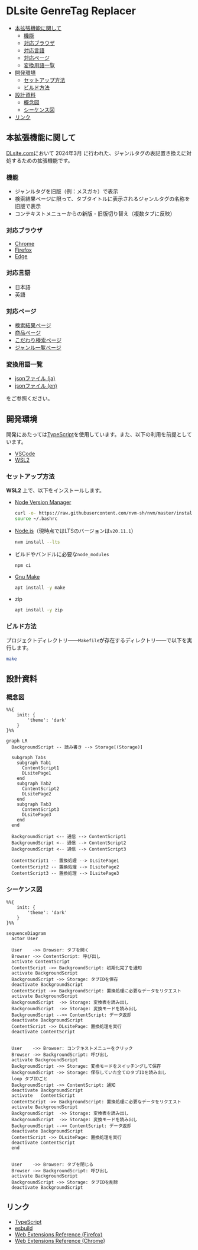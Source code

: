 # DLsite GenreTag Replacer <!-- omit in toc -->

- [本拡張機能に関して](#本拡張機能に関して)
  - [機能](#機能)
  - [対応ブラウザ](#対応ブラウザ)
  - [対応言語](#対応言語)
  - [対応ページ](#対応ページ)
  - [変換用語一覧](#変換用語一覧)
- [開発環境](#開発環境)
  - [セットアップ方法](#セットアップ方法)
  - [ビルド方法](#ビルド方法)
- [設計資料](#設計資料)
  - [概念図](#概念図)
  - [シーケンス図](#シーケンス図)
- [リンク](#リンク)

## 本拡張機能に関して

[DLsite.com](https://www.dlsite.com/index.html)において 2024年3月 に行われた、ジャンルタグの表記置き換えに対処するための拡張機能です。

### 機能

- ジャンルタグを旧版（例：メスガキ）で表示
- 検索結果ページに限って、タブタイトルに表示されるジャンルタグの名称を旧版で表示
- コンテキストメニューからの新版・旧版切り替え（複数タブに反映）

### 対応ブラウザ

- [Chrome](https://microsoftedge.microsoft.com/addons/detail/dlsite-genretag-replacer/dgjijmflhnpaopkmmllioggkkalpdlgn)
- [Firefox](https://addons.mozilla.org/ja/firefox/addon/dlsite-genretag-replacer/)
- [Edge](https://microsoftedge.microsoft.com/addons/detail/dlsite-genretag-replacer/dgjijmflhnpaopkmmllioggkkalpdlgn)

### 対応言語

- 日本語
- 英語

### 対応ページ

- [検索結果ページ](https://www.dlsite.com/maniax/fsr/=/order/trend/genre[0]/525/options[0]/JPN/options[1]/NM/from/work.genre)
- [商品ページ](https://www.dlsite.com/books/work/=/product_id/BJ01328905.html)
- [こだわり検索ページ](https://www.dlsite.com/books/fs)
- [ジャンル一覧ページ](https://www.dlsite.com/maniax/genre/list)

### 変換用語一覧

- [jsonファイル (ja)](./assets/genre-word-conversion-map-ja.json)
- [jsonファイル (en)](./assets/genre-word-conversion-map-en.json)

をご参照ください。

## 開発環境

開発にあたっては[TypeScript](https://www.typescriptlang.org/)を使用しています。また、以下の利用を前提としています。

- [VSCode](https://code.visualstudio.com/)
- [WSL2](https://learn.microsoft.com/en-us/windows/wsl/install)

### セットアップ方法

**WSL2** 上で、以下をインストールします。

- [Node Version Manager](https://github.com/nvm-sh/nvm)

    ```sh
    curl -o- https://raw.githubusercontent.com/nvm-sh/nvm/master/install.sh | bash
    source ~/.bashrc
    ```

- [Node.js](https://nodejs.org/en)（現時点ではLTSのバージョンは`v20.11.1`）

    ```sh
    nvm install --lts
    ```

- ビルドやバンドルに必要な`node_modules`

    ```sh
    npm ci
    ```

- [Gnu Make](https://www.gnu.org/software/make/)

    ```sh
    apt install -y make
    ```

- zip

  ```sh
  apt install -y zip
  ```

### ビルド方法

プロジェクトディレクトリ――`Makefile`が存在するディレクトリ――で以下を実行します。

```sh
make
```

## 設計資料

### 概念図

```mermaid
%%{
    init: {
        'theme': 'dark'
    }
}%%

graph LR
  BackgroundScript -- 読み書き --> Storage[(Storage)]

  subgraph Tabs
    subgraph Tab1
      ContentScript1
      DLsitePage1
    end
    subgraph Tab2
      ContentScript2
      DLsitePage2
    end
    subgraph Tab3
      ContentScript3
      DLsitePage3
    end
  end

  BackgroundScript <-- 通信 --> ContentScript1
  BackgroundScript <-- 通信 --> ContentScript2
  BackgroundScript <-- 通信 --> ContentScript3

  ContentScript1 -- 置換処理 --> DLsitePage1
  ContentScript2 -- 置換処理 --> DLsitePage2
  ContentScript3 -- 置換処理 --> DLsitePage3
```

### シーケンス図

```mermaid
%%{
    init: {
        'theme': 'dark'
    }
}%%

sequenceDiagram
  actor User

  User    ->> Browser: タブを開く
  Browser ->> ContentScript: 呼び出し
  activate ContentScript
  ContentScript ->> BackgroundScript: 初期化完了を通知
  activate BackgroundScript
  BackgroundScript ->> Storage: タブIDを保存
  deactivate BackgroundScript
  ContentScript ->> BackgroundScript: 置換処理に必要なデータをリクエスト
  activate BackgroundScript
  BackgroundScript  ->> Storage: 変換表を読み出し
  BackgroundScript  ->> Storage: 変換モードを読み出し
  BackgroundScript -->> ContentScript: データ返却
  deactivate BackgroundScript
  ContentScript ->> DLsitePage: 置換処理を実行
  deactivate ContentScript


  User    ->> Browser: コンテキストメニューをクリック
  Browser ->> BackgroundScript: 呼び出し
  activate BackgroundScript
  BackgroundScript ->> Storage: 変換モードをスイッチングして保存
  BackgroundScript ->> Storage: 保存していた全てのタブIDを読み出し
  loop タブIDごと
  BackgroundScript ->> ContentScript: 通知
  deactivate BackgroundScript
  activate   ContentScript
  ContentScript ->> BackgroundScript: 置換処理に必要なデータをリクエスト
  activate BackgroundScript
  BackgroundScript  ->> Storage: 変換表を読み出し
  BackgroundScript  ->> Storage: 変換モードを読み出し
  BackgroundScript -->> ContentScript: データ返却
  deactivate BackgroundScript
  ContentScript ->> DLsitePage: 置換処理を実行
  deactivate ContentScript
  end


  User    ->> Browser: タブを閉じる
  Browser ->> BackgroundScript: 呼び出し
  activate BackgroundScript
  BackgroundScript ->> Storage: タブIDを削除
  deactivate BackgroundScript
```

## リンク

- [TypeScript](https://www.typescriptlang.org/)
- [esbuild](https://esbuild.github.io/)
- [Web Extensions Reference (Firefox)](https://developer.mozilla.org/en-US/docs/Mozilla/Add-ons/WebExtensions)
- [Web Extensions Reference (Chrome)](https://developer.chrome.com/docs/extensions/reference)
